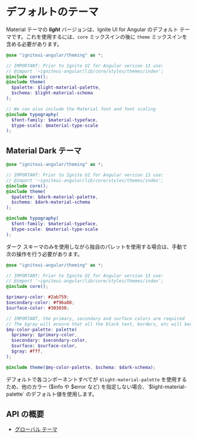 # デフォルトのテーマ

Material テーマの _**light**_ バージョンは、Ignite UI for Angular のデフォルト テーマです。これを使用するには、`core` ミックスインの後に `theme` ミックスインを含める必要があります。

```scss
@use "igniteui-angular/theming" as *;

// IMPORTANT: Prior to Ignite UI for Angular version 13 use:
// @import '~igniteui-angular/lib/core/styles/themes/index';
@include core();
@include theme(
  $palette: $light-material-palette,
  $schema: $light-material-schema
);

// We can also include the Material font and font scaling
@include typography(
  $font-family: $material-typeface,
  $type-scale: $material-type-scale
);
```

## Material Dark テーマ

```scss
@use "igniteui-angular/theming" as *;

// IMPORTANT: Prior to Ignite UI for Angular version 13 use:
// @import '~igniteui-angular/lib/core/styles/themes/index';
@include core();
@include theme(
  $palette: $dark-material-palette,
  $schema: $dark-material-schema
);

@include typography(
  $font-family: $material-typeface,
  $type-scale: $material-type-scale
);
```

ダーク スキーマのみを使用しながら独自のパレットを使用する場合は、手動で次の操作を行う必要があります。

```scss
@use "igniteui-angular/theming" as *;

// IMPORTANT: Prior to Ignite UI for Angular version 13 use:
// @import '~igniteui-angular/lib/core/styles/themes/index';
@include core();

$primary-color: #2ab759;
$secondary-color: #f96a88;
$surface-color: #303030;

// IMPORTANT, the primary, secondary and surface colors are required
// The $gray will ensure that all the black text, borders, etc will become a shade of white in order to be visible against a dark background
$my-color-palette: palette(
  $primary: $primary-color,
  $secondary: $secondary-color,
  $surface: $surface-color,
  $gray: #fff,
);

@include theme($my-color-palette, $schema: $dark-schema);
```

デフォルトで各コンポーネントすべてが `$light-material-palette` を使用するため、他のカラー ($info や $error など) を指定しない場合、`$light-material-palette` のデフォルト値を使用します。

## API の概要

* [グローバル テーマ]({environment:sassApiUrl}/index.html#mixin-theme)
